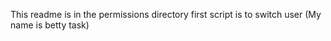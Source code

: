 This readme is in the permissions directory 
first script is to switch user (My name is betty task)
